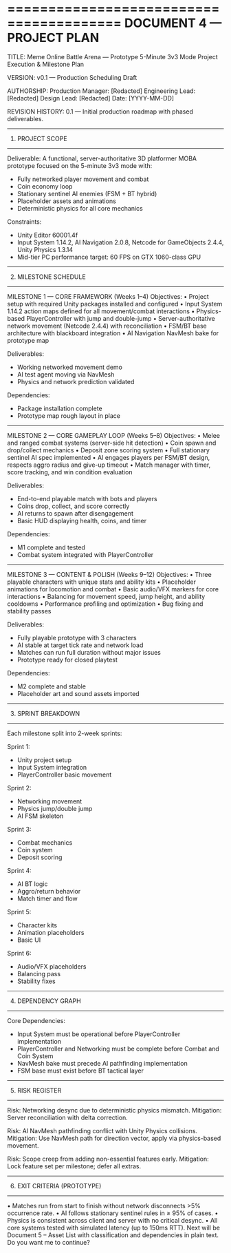 ========================================
DOCUMENT 4 — PROJECT PLAN
========================================

TITLE:
Meme Online Battle Arena — Prototype 5-Minute 3v3 Mode
Project Execution & Milestone Plan

VERSION:
v0.1 — Production Scheduling Draft

AUTHORSHIP:
Production Manager: [Redacted]
Engineering Lead: [Redacted]
Design Lead: [Redacted]
Date: [YYYY-MM-DD]

REVISION HISTORY:
0.1 — Initial production roadmap with phased deliverables.

----------------------------------------
1. PROJECT SCOPE
----------------------------------------
Deliverable:
A functional, server-authoritative 3D platformer MOBA prototype focused on the 5-minute 3v3 mode with:
- Fully networked player movement and combat
- Coin economy loop
- Stationary sentinel AI enemies (FSM + BT hybrid)
- Placeholder assets and animations
- Deterministic physics for all core mechanics

Constraints:
- Unity Editor 60001.4f
- Input System 1.14.2, AI Navigation 2.0.8, Netcode for GameObjects 2.4.4, Unity Physics 1.3.14
- Mid-tier PC performance target: 60 FPS on GTX 1060-class GPU

----------------------------------------
2. MILESTONE SCHEDULE
----------------------------------------

MILESTONE 1 — CORE FRAMEWORK (Weeks 1–4)
Objectives:
• Project setup with required Unity packages installed and configured
• Input System 1.14.2 action maps defined for all movement/combat interactions
• Physics-based PlayerController with jump and double-jump
• Server-authoritative network movement (Netcode 2.4.4) with reconciliation
• FSM/BT base architecture with blackboard integration
• AI Navigation NavMesh bake for prototype map

Deliverables:
- Working networked movement demo
- AI test agent moving via NavMesh
- Physics and network prediction validated

Dependencies:
- Package installation complete
- Prototype map rough layout in place

----------------------------------------

MILESTONE 2 — CORE GAMEPLAY LOOP (Weeks 5–8)
Objectives:
• Melee and ranged combat systems (server-side hit detection)
• Coin spawn and drop/collect mechanics
• Deposit zone scoring system
• Full stationary sentinel AI spec implemented
• AI engages players per FSM/BT design, respects aggro radius and give-up timeout
• Match manager with timer, score tracking, and win condition evaluation

Deliverables:
- End-to-end playable match with bots and players
- Coins drop, collect, and score correctly
- AI returns to spawn after disengagement
- Basic HUD displaying health, coins, and timer

Dependencies:
- M1 complete and tested
- Combat system integrated with PlayerController

----------------------------------------

MILESTONE 3 — CONTENT & POLISH (Weeks 9–12)
Objectives:
• Three playable characters with unique stats and ability kits
• Placeholder animations for locomotion and combat
• Basic audio/VFX markers for core interactions
• Balancing for movement speed, jump height, and ability cooldowns
• Performance profiling and optimization
• Bug fixing and stability passes

Deliverables:
- Fully playable prototype with 3 characters
- AI stable at target tick rate and network load
- Matches can run full duration without major issues
- Prototype ready for closed playtest

Dependencies:
- M2 complete and stable
- Placeholder art and sound assets imported

----------------------------------------
3. SPRINT BREAKDOWN
----------------------------------------
Each milestone split into 2-week sprints:

Sprint 1:
- Unity project setup
- Input System integration
- PlayerController basic movement

Sprint 2:
- Networking movement
- Physics jump/double jump
- AI FSM skeleton

Sprint 3:
- Combat mechanics
- Coin system
- Deposit scoring

Sprint 4:
- AI BT logic
- Aggro/return behavior
- Match timer and flow

Sprint 5:
- Character kits
- Animation placeholders
- Basic UI

Sprint 6:
- Audio/VFX placeholders
- Balancing pass
- Stability fixes

----------------------------------------
4. DEPENDENCY GRAPH
----------------------------------------
Core Dependencies:
- Input System must be operational before PlayerController implementation
- PlayerController and Networking must be complete before Combat and Coin System
- NavMesh bake must precede AI pathfinding implementation
- FSM base must exist before BT tactical layer

----------------------------------------
5. RISK REGISTER
----------------------------------------
Risk: Networking desync due to deterministic physics mismatch.
Mitigation: Server reconciliation with delta correction.

Risk: AI NavMesh pathfinding conflict with Unity Physics collisions.
Mitigation: Use NavMesh path for direction vector, apply via physics-based movement.

Risk: Scope creep from adding non-essential features early.
Mitigation: Lock feature set per milestone; defer all extras.

----------------------------------------
6. EXIT CRITERIA (PROTOTYPE)
----------------------------------------
• Matches run from start to finish without network disconnects >5% occurrence rate.
• AI follows stationary sentinel rules in ≥ 95% of cases.
• Physics is consistent across client and server with no critical desync.
• All core systems tested with simulated latency (up to 150ms RTT).
Next will be Document 5 – Asset List with classification and dependencies in plain text. Do you want me to continue?

